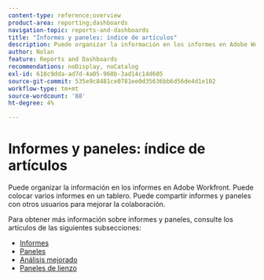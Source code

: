 ```yaml
---
content-type: reference;overview
product-area: reporting;dashboards
navigation-topic: reports-and-dashboards
title: "Informes y paneles: índice de artículos"
description: Puede organizar la información en los informes en Adobe Workfront. Puede colocar varios informes en un tablero. Puede compartir informes y paneles con otros usuarios para mejorar la colaboración.
author: Nolan
feature: Reports and Dashboards
recommendations: noDisplay, noCatalog
exl-id: 618c9dda-ad7d-4a05-960b-3ad14c14d605
source-git-commit: 535e9c8481ce0781ee0d35636bb6d56de4d1e102
workflow-type: tm+mt
source-wordcount: '88'
ht-degree: 4%

---
```



# Informes y paneles: índice de artículos

<!--Audited: 01/2024-->

Puede organizar la información en los informes en Adobe Workfront. Puede colocar varios informes en un tablero. Puede compartir informes y paneles con otros usuarios para mejorar la colaboración.

Para obtener más información sobre informes y paneles, consulte los artículos de las siguientes subsecciones:

* [Informes](../reports-and-dashboards/reports/reports-overview.md)
* [Paneles](../reports-and-dashboards/dashboards/dashboards-overview.md)
* [Análisis mejorado](../enhanced-analytics/enhanced-analytics.md)
* [Paneles de lienzo](../reports-and-dashboards/canvas-dashboards/canvas-dashboards-overview.md)
